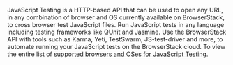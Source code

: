 JavaScript Testing is a HTTP-based API that can be used to open any URL, in any combination of browser and OS currently available on BrowserStack, to cross browser test JavaScript files. Run JavaScript tests in any language including testing frameworks like QUnit and Jasmine. Use the BrowserStack API with tools such as Karma, Yeti, TestSwarm, JS-test-driver and more, to automate running your JavaScript tests on the BrowserStack cloud. To view the entire list of [supported browsers and OSes for JavaScript Testing.](https://www.browserstack.com/list-of-browsers-and-platforms?product=js_testing)